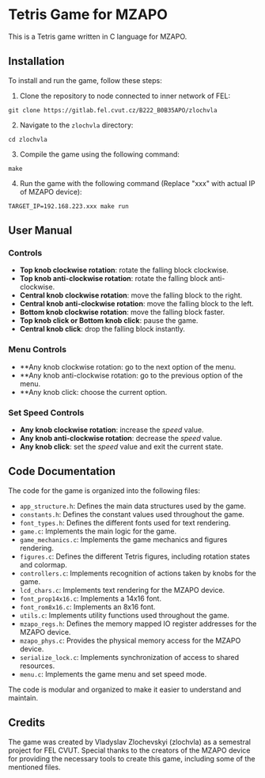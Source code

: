 # Tetris Game for MZAPO

This is a Tetris game written in C language for MZAPO.

## Installation

To install and run the game, follow these steps:

1. Clone the repository to node connected to inner network of FEL:

```
git clone https://gitlab.fel.cvut.cz/B222_B0B35APO/zlochvla
```

2. Navigate to the `zlochvla` directory:

```
cd zlochvla
```

3. Compile the game using the following command:

```
make
```

4. Run the game with the following command (Replace "xxx" with actual IP of MZAPO device):

```
TARGET_IP=192.168.223.xxx make run
```

## User Manual

### Controls

- **Top knob clockwise rotation**: rotate the falling block clockwise.
- **Top knob anti-clockwise rotation**: rotate the falling block anti-clockwise.
- **Central knob clockwise rotation**: move the falling block to the right.
- **Central knob anti-clockwise rotation**: move the falling block to the left.
- **Bottom knob clockwise rotation**: move the falling block faster.
- **Top knob click or Bottom knob click**: pause the game.
- **Central knob click**: drop the falling block instantly.

### Menu Controls

- **Any knob clockwise rotation: go to the next option of the menu.
- **Any knob anti-clockwise rotation: go to the previous option of the menu.
- **Any knob click: choose the current option.

### Set Speed Controls

- **Any knob clockwise rotation**: increase the *speed* value.
- **Any knob anti-clockwise rotation**: decrease the *speed* value.
- **Any knob click**: set the *speed* value and exit the current state.

## Code Documentation

The code for the game is organized into the following files:

- `app_structure.h`: Defines the main data structures used by the game.
- `constants.h`: Defines the constant values used throughout the game.
- `font_types.h`: Defines the different fonts used for text rendering.
- `game.c`: Implements the main logic for the game.
- `game_mechanics.c`: Implements the game mechanics and figures rendering.
- `figures.c`: Defines the different Tetris figures, including rotation states and colormap.
- `controllers.c`: Implements recognition of actions taken by knobs for the game.
- `lcd_chars.c`: Implements text rendering for the MZAPO device.
- `font_prop14x16.c`: Implements a 14x16 font.
- `font_rom8x16.c`: Implements an 8x16 font.
- `utils.c`: Implements utility functions used throughout the game.
- `mzapo_regs.h`: Defines the memory mapped IO register addresses for the MZAPO device.
- `mzapo_phys.c`: Provides the physical memory access for the MZAPO device.
- `serialize_lock.c`: Implements synchronization of access to shared resources.
- `menu.c`: Implements the game menu and set speed mode.

The code is modular and organized to make it easier to understand and maintain.

## Credits

The game was created by Vladyslav Zlochevskyi (zlochvla) as a semestral project for FEL CVUT. Special thanks to the creators of the MZAPO device for providing the necessary tools to create this game, including some of the mentioned files.
